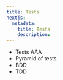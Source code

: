 ```yaml
---
title: Tests
nextjs:
  metadata:
    title: Tests
    description:
---
```


- Tests AAA
- Pyramid of tests
- BDD
- TDD
